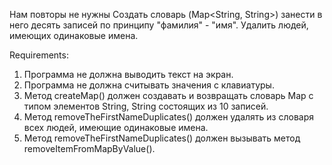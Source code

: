 Нам повторы не нужны
Создать словарь (Map<String, String>) занести в него десять записей по принципу "фамилия" - "имя".
Удалить людей, имеющих одинаковые имена.


Requirements:
1. Программа не должна выводить текст на экран.
2. Программа не должна считывать значения с клавиатуры.
3. Метод createMap() должен создавать и возвращать словарь Map с типом элементов String, String состоящих из 10 записей.
4. Метод removeTheFirstNameDuplicates() должен удалять из словаря всех людей, имеющие одинаковые имена.
5. Метод removeTheFirstNameDuplicates() должен вызывать метод removeItemFromMapByValue().
